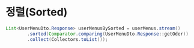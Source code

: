# 정렬(Sorted)

```java
List<UserMenuDto.Response> userMenusBySorted = userMenus.stream()
        .sorted(Comparator.comparing(UserMenuDto.Response::getOder))
        .collect(Collectors.toList());
```        

